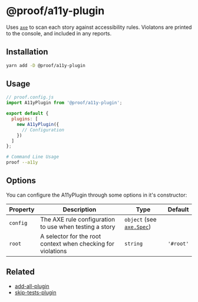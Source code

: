 # @proof/a11y-plugin

Uses [`axe`](https://www.deque.com/axe/) to scan each story against accessibility rules. Violatons are printed to the console, and included in any reports.

## Installation

```bash
yarn add -D @proof/a11y-plugin
```

## Usage

```javascript
// proof.config.js
import A11yPlugin from '@proof/a11y-plugin';

export default {
  plugins: [
    new A11yPlugin({
      // Configuration
    })
  ]
};
```

```bash
# Command Line Usage
proof --a11y
```

## Options

You can configure the A11yPlugin through some options in it's constructor:

| Property | Description                                                  | Type                                                                                          | Default   |
| -------- | ------------------------------------------------------------ | --------------------------------------------------------------------------------------------- | --------- |
| `config` | The AXE rule configuration to use when testing a story       | `object` (see [`axe.Spec`](https://github.com/dequelabs/axe-core/blob/develop/axe.d.ts#L118)) |           |
| `root`   | A selector for the root context when checking for violations | `string`                                                                                      | `'#root'` |

## Related

- [add-all-plugin](./add-all)
- [skip-tests-plugin](./skip-tests)
